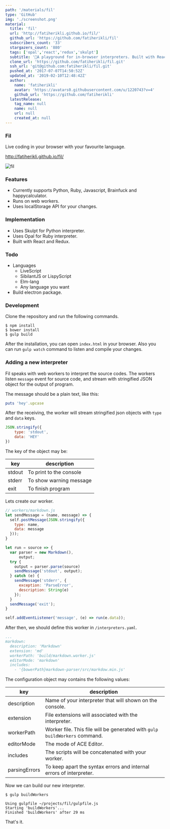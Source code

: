 ```yaml
---
path: '/materials/fil'
type: 'GitHub'
img: './screenshot.png'
material:
  title: 'fil'
  url: 'http://fatiherikli.github.io/fil/'
  github_url: 'https://github.com/fatiherikli/fil'
  subscribers_count: '33'
  stargazers_count: '880'
  tags: ['opal','react','redux','skulpt']
  subtitle: '🐘A playground for in-browser interpreters. Built with React/Redux.'
  clone_url: 'https://github.com/fatiherikli/fil.git'
  ssh_url: 'git@github.com:fatiherikli/fil.git'
  pushed_at: '2017-07-07T14:50:52Z'
  updated_at: '2019-02-10T12:48:42Z'
  author:
    name: 'fatiherikli'
    avatar: 'https://avatars0.githubusercontent.com/u/1220743?v=4'
    github_url: 'https://github.com/fatiherikli'
  latestRelease:
    tag_name: null
    name: null
    url: null
    created_at: null
---
```

### Fil
Live coding in your browser with your favourite language.

<http://fatiherikli.github.io/fil/>

![fil](http://i.imgur.com/ATdVU2O.png)

### Features

- Currently supports Python, Ruby, Javascript, Brainfuck and happycalculator.
- Runs on web workers.
- Uses localStorage API for your changes.

### Implementation

- Uses Skulpt for Python interpreter.
- Uses Opal for Ruby interpreter.
- Built with React and Redux.

### Todo
- Languages
	- LiveScript
	- SibilantJS or LispyScript
	- Elm-lang
	- Any language you want
- Build electron package.

### Development

Clone the repository and run the following commands.

```
$ npm install
$ bower install
$ gulp build
```

After the installation, you can open `index.html` in your browser. Also you can run `gulp watch` command to listen and compile your changes.

### Adding a new interpreter

Fil speaks with web workers to interpret the source codes. The workers listen `message` event for source code, and stream with stringified JSON object for the output of program.

The message should be a plain text, like this:

```ruby
puts 'hey'.upcase
```

After the receiving, the worker will stream stringified json objects with `type` and `data` keys.

```javascript
JSON.stringify({
    type: 'stdout',
    data: 'HEY'
})
```

The key of the object may be:

key          | description
------------ | -------------
stdout | To print to the console
stderr | To show warning message
exit | To finish program


Lets create our worker. 

```javascript
// workers/markdown.js 
let sendMessage = (name, message) => {
  self.postMessage(JSON.stringify({
    type: name,
    data: message
  }));
}

let run = source => {
  var parser = new Markdown(),
      output;
  try {
    output = parser.parse(source)
    sendMessage('stdout', output);
  } catch (e) {
    sendMessage('stderr', {
      exception: 'ParseError',
      description: String(e)
    });
  }
  sendMessage('exit');
}

self.addEventListener('message', (e) => run(e.data));
```

After then, we should define this worker in `/interpreters.yaml`. 

```yaml
...
markdown:
  description: 'Markdown'
  extension: 'md'
  workerPath: 'build/markdown.worker.js'
  editorMode: 'markdown'
  includes:
  	- '{bowerPath}markdown-parser/src/markdow.min.js'

```

The configuration object may contains the following values:

key          | description
------------ | -------------
description | Name of your interpreter that will shown on the console.
extension | File extensions will associated with the interpreter.
workerPath | Worker file. This file will be generated with `gulp buildWorkers` command.
editorMode | The mode of ACE Editor.
includes |  The scripts will be concatenated with your worker.
parsingErrors | To keep apart the syntax errors and internal errors of interpreter.

Now we can build our new interpreter.

	$ gulp buildWorkers

	Using gulpfile ~/projects/fil/gulpfile.js
	Starting 'buildWorkers'...
	Finished 'buildWorkers' after 29 ms

That's it.




